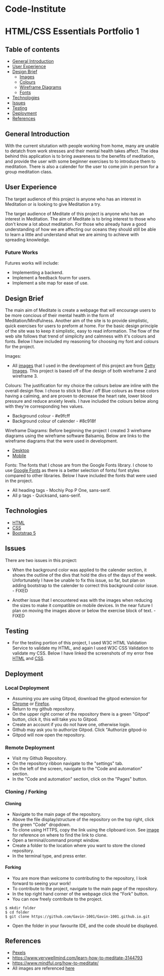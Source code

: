 # Code-Institute
# HTML/CSS Essentials Portfolio 1

## Table of contents
* [General Introduction](#general-introduction)
* [User Experience](#user-experience)
* [Design Brief](#design-brief)
	* [Images](#Images)
	* [Colours](#Colours)
	* [Wireframe Diagrams](#Wireframe-Diagrams)
	* [Fonts](#font)
* [Technologies](#technologies)
* [Issues](#issues)
* [Testing](#testing)
* [Deployment](#deployment)
* [References](#references)

## General Introduction
With the current situtation with people working from home, many are unable to detatch from work stresses and their mental health takes affect. The idea behind this application is to bring awareness to the benefits of meditation, and provide the user with some beginner exercises to to introduce them to meditation. There is also a calender for the user to come join in person for a group meditation class. 

## User Experience
The target audience of this project is anyone who has an interest in Meditation or is looking to give Meditation a try. 

The target audience of Meditate of this project is anyone who has an interest in Meditation. The aim of Meditate is to bring interest to those who don't know a lot about meditation. For those who already have a good understanding of how we are affecting our oceans they should still be able to learn a little and understand what we are aiming to achieve with spreading knowledge.

### Future Works
Futures works will include:
* Implementing a backend.
* Implement a feedback fourm for users.
* Implement a site map for ease of use.

## Design Brief
The main aim of Meditate is create a webpage that will encourage users to be more concious of their mental health in the form of Meditation/Mindfulness. Another aim of the site is to provide simplistic, quick exercises for users to preform at home. For the basic design principle of the site was to keep it simplistic, easy to read information. The flow of the web site follows that trend of simplicity and calmness with it's colours and fonts. Below I have included my reasoning for choosing my font and colours for the project. 

Images: 
* All [images](https://github.com/Gavin-1001/Gavin-1001.github.io/tree/main/assets/images/wireframes) that I used in the development of this project are from [Getty Images](https://www.gettyimages.ie/). This project is based off of the design of both wireframe 2 and wireframe 3. 


Colours:
The justification for my choice the colours below are inline with the overall design flow. I chose to stick to Blue / off Blue colours as these colors having a calming, and are proven to decrease the heart rate, lower blood pressure and reduce anxiety levels. I have included the colours below along with they're corresponding hex values.
* Background colour - #e9fcff
* Background colour of calender - #8c918f


Wireframe Diagrams:
Before beginning the project I created 3 wireframe diagrams using the wireframe software Balsamiq. Below are links to the wireframe diagrams that the were used in development.  
* [Desktop](https://github.com/Gavin-1001/Gavin-1001.github.io/blob/main/assets/images/wireframes/wireframe_3.bmpr)
* [Mobile](https://github.com/Gavin-1001/Gavin-1001.github.io/blob/main/assets/images/wireframes/wireframe3_mobile.bmpr)

Fonts:
The fonts that I chose are from the Google Fonts library. I chose to use [Google Fonts](https://fonts.google.com/) as there is a better selection of fonts/ font styles compared to other libraries. Below I have included the fonts that were used in the project.

* All heading tags - Mochiy Pop P One, sans-serif.
* All p tags - Quicksand, sans-serif.

	
## Technologies
* [HTML](https://developer.mozilla.org/en-US/docs/Learn/HTML/Introduction_to_HTML)
* [CSS](https://developer.mozilla.org/en-US/docs/Learn/CSS/First_steps/Getting_started)
* [Bootstrap 5](https://getbootstrap.com/)
<!--	
## Setup
To run this project, install it locally using npm:

```
$ mkdir folder
$ cd folder
$ git clone https://github.com/Gavin-1001/Gavin-1001.github.io.git
```
-->

## Issues
There are two issues in this project:

* When the background color was applied to the calender section, it shows the outline of the divs that hold the divs of the days of the week. Unfortunately I have be unable to fix this issue, so far, but plan on adding bootstrap to the calender to correct this background color issue. - FIXED

* Another issue that I encountered was with the images when reducing the sizes to make it compatible on mobile devices. In the near future I plan on moving the images above or below the exercise block of text. - FIXED

## Testing
* For the testing portion of this project, I used W3C HTML Validation Service to validate my HTML, and again I used W3C CSS Validation to validate my CSS. Below I have linked the screenshots of my error free [HTML](https://github.com/Gavin-1001/Gavin-1001.github.io/blob/main/assets/images/test_screenshots/HTML_Validation.png) and [CSS](https://github.com/Gavin-1001/Gavin-1001.github.io/blob/main/assets/images/test_screenshots/CSS_Validation.png). 

## Deployment

### Local Deployment
* Assuming you are using Gitpod, download the gitpod extension for [Chrome](https://chrome.google.com/webstore/detail/gitpod-always-ready-to-co/dodmmooeoklaejobgleioelladacbeki) or [Firefox](https://addons.mozilla.org/en-US/firefox/addon/gitpod/?utm_source=addons.mozilla.org&utm_medium=referral&utm_content=search).
* Return to my github repository.
* On the upper right corner of the repository there is a green "Gitpod" button, click it, this will take you to Gitpod.
* Create an account if you do not have one, otherwise login.
* Github may ask you to authorize Gitpod. Click "Authorize gitpod-io
* Gitpod will now open the repository.

### Remote Deployment
* Visit my Github Repository.
* On the repository ribbon navigate to the "settings" tab.
* On the left of the screen, navigate to the "Code and automation" section.
* In the "Code and automation" section, click on the "Pages" button.

### Cloning / Forking
#### Cloning
* Navigate to the main page of the repository. 
* Above the file display/structure of the repository on the top right, click the green "Code" dropdown.
* To clone using HTTPS, copy the link using the clipboard icon. See [image](https://github.com/Gavin-1001/Gavin-1001.github.io/blob/main/assets/images/github_images/cloning-repo.PNG) for reference on where to find the link to clone.
* Open a terminal/command prompt window.
* Create a folder to the location where you want to store the cloned repository. 
* In the terminal type, and press enter.

#### Forking
* You are more than welcome to contributing to the repository, I look forward to seeing your work!
* To contribute to the project, navigate to the main page of the repository.
* In the top right hand corner of the webpage click the "Fork" button.
* You can now freely contribute to the project.
```
$ mkdir folder
$ cd folder
$ git clone https://github.com/Gavin-1001/Gavin-1001.github.io.git
```
* Open the folder in your favourite IDE, and the code should be displayed. 


## References
* [Pexels](https://www.pexels.com/)
* https://www.verywellmind.com/learn-how-to-meditate-3144793 
* https://www.mindful.org/how-to-meditate/
* All images are referenced [here](https://github.com/Gavin-1001/Gavin-1001.github.io/blob/main/assets/images/exercise_images/image_reference.txt)
